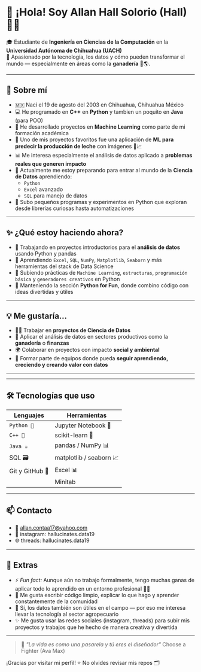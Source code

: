 # 👋 ¡Hola! Soy Allan Hall Solorio (Hall) 🧑‍💻

🎓 Estudiante de **Ingeniería en Ciencias de la Computación** en la **Universidad Autónoma de Chihuahua (UACH)**  
📍 Apasionado por la tecnología, los datos y cómo pueden transformar el mundo — especialmente en áreas como la **ganadería** 🐄🌎.

---

## 🚀 Sobre mí

- 🇲🇽  Nací el 19 de agosto del 2003 en Chihuahua, Chihuahua México 
- 💻 He programado en **C++** en **Python** y tambien un poquito en **Java** (para POO)
- 🤖 He desarrollado proyectos en **Machine Learning** como parte de mi formación académica
- 🧠 Uno de mis proyectos favoritos fue una aplicación de **ML para predecir la producción de leche** con imágenes 🐄📈
- 📊 Me interesa especialmente el análisis de datos aplicado a **problemas reales que generen impacto**
- 🌱 Actualmente me estoy preparando para entrar al mundo de la **Ciencia de Datos** aprendiendo:
  - `Python` 
  - `Excel` avanzado
  - `SQL` para manejo de datos
- 🧪 Subo pequeños programas y experimentos en Python que exploran desde librerías curiosas hasta automatizaciones

---

## ✨ ¿Qué estoy haciendo ahora?

- 🔭 Trabajando en proyectos introductorios para el **análisis de datos** usando Python y pandas
- 🌱 Aprendiendo `Excel`, `SQL`, `NumPy`, `Matplotlib`, `Seaborn` y más herramientas del stack de Data Science
- 📁 Subiendo prácticas de `Machine Learning`, `estructuras`, `programación básica` y `generadores creativos` en Python
- 🐍 Manteniendo la sección **Python for Fun**, donde combino código con ideas divertidas y útiles

---

## 💡 Me gustaría...

- 👨‍🔬 Trabajar en **proyectos de Ciencia de Datos**
- 🧠 Aplicar el análisis de datos en sectores productivos como la **ganadería** o  **finanzas** 
- 🌍 Colaborar en proyectos con impacto **social y ambiental**
- 💼 Formar parte de equipos donde pueda **seguir aprendiendo, creciendo y creando valor con datos**

---


---

## 🛠️ Tecnologías que uso

| Lenguajes | Herramientas |
|-----------|--------------|
| `Python 🐍` | Jupyter Notebook 📓 |
| `C++ 💠` | scikit-learn 🤖 |
| `Java ☕` | pandas / NumPy 📊 |
| SQL 🗃️ | matplotlib / seaborn 📈 |
| Git y GitHub 🐙 | Excel 📊 |
|          | Minitab | 

---

## 📫 Contacto

- 📧 allan.contaa17@yahoo.com
- 🔗 instagram: hallucinates.data19
- 🌐 threads: hallucinates.data19

---

## 🤔 Extras

- ⚡ *Fun fact:* Aunque aún no trabajo formalmente, tengo muchas ganas de aplicar todo lo aprendido en un entorno profesional 🧠💼
- 📘 Me gusta escribir código limpio, explicar lo que hago y aprender constantemente de la comunidad
- 🐄 Sí, los datos también son útiles en el campo — por eso me interesa llevar la tecnología al sector agropecuario
- ✨ Me gusta usar las redes sociales (instagram, threads) para subir mis proyectos y trabajos que he hecho de manera creativa y divertida 

---

> 💬 *"La vida es como una pasarela y tú eres el diseñador"* Choose a Fighter (Ava Max) 

¡Gracias por visitar mi perfil! ⭐ No olvides revisar mis repos 🗂️

